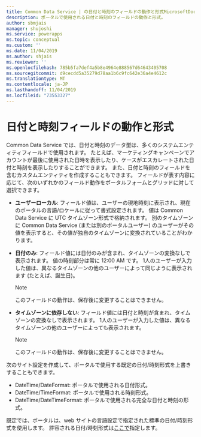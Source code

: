 ```yaml
---
title: Common Data Service | の日付と時刻のフィールドの動作と形式MicrosoftDocs
description: ポータルで使用される日付と時刻のフィールドの動作と形式。
author: sbmjais
manager: shujoshi
ms.service: powerapps
ms.topic: conceptual
ms.custom: ''
ms.date: 11/04/2019
ms.author: shjais
ms.reviewer: ''
ms.openlocfilehash: 785b5fa7def4a5b8e4964e888567d64643405708
ms.sourcegitcommit: d9cecdd5a35279d78aa1b6c9fc642e36a4e4612c
ms.translationtype: MT
ms.contentlocale: ja-JP
ms.lasthandoff: 11/04/2019
ms.locfileid: "73553327"
---
```

# <a name="behavior-and-format-of-the-date-and-time-field"></a>日付と時刻フィールドの動作と形式

Common Data Service では、日付と時刻のデータ型は、多くのシステムエンティティフィールドで使用されます。 たとえば、マーケティングキャンペーンでアカウントが最後に使用された日時を表示したり、ケースがエスカレートされた日付と時刻を表示したりすることができます。 また、日付と時刻のフィールドを含むカスタムエンティティを作成することもできます。 フィールドが表す内容に応じて、次のいずれかのフィールド動作をポータルフォームとグリッドに対して選択できます。 
- **ユーザーローカル**: フィールド値は、ユーザーの現地時刻に表示され、現在のポータルの言語/ロケールに従って書式設定されます。 値は Common Data Service に UTC タイムゾーン形式で格納されます。 別のタイムゾーンに Common Data Service (または別のポータルユーザー) のユーザーがその値を表示すると、その値が独自のタイムゾーンに変換されていることがわかります。
- **日付のみ**: フィールド値には日付のみが含まれ、タイムゾーンの変換なしで表示されます。 値の時刻部分は常に 12:00 AM です。 1人のユーザーが入力した値は、異なるタイムゾーンの他のユーザーによって同じように表示されます (たとえば、誕生日)。
  
  > [!Note]
  > このフィールドの動作は、保存後に変更することはできません。
  
- **タイムゾーンに依存しない**: フィールド値には日付と時刻が含まれ、タイムゾーンの変換なしで表示されます。 1人のユーザーが入力した値は、異なるタイムゾーンの他のユーザーによっても表示されます。
  
  > [!Note]
  > このフィールドの動作は、保存後に変更することはできません。

次のサイト設定を作成して、ポータルで使用する既定の日付/時刻形式を上書きすることもできます。
- DateTime/DateFormat: ポータルで使用される日付形式。 
- DateTime/TimeFormat: ポータルで使用される時刻形式。 
- DateTime/DateTimeFormat: ポータルで使用される完全な日付と時刻の形式。

既定では、ポータルは、web サイトの言語設定で指定された標準の日付/時刻形式を使用します。
許容される日付/時刻形式は[ここで](https://docs.microsoft.com/dotnet/standard/base-types/custom-date-and-time-format-strings)指定します。
